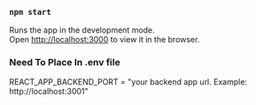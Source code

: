 ### `npm start`

Runs the app in the development mode.\
Open [http://localhost:3000](http://localhost:3000) to view it in the browser.

### Need To Place In .env file

REACT_APP_BACKEND_PORT =  "your backend app url. Example: http://localhost:3001"